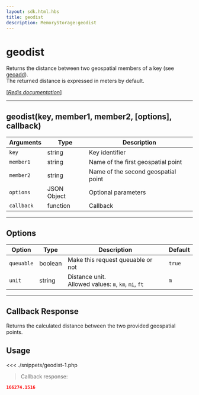 ```yaml
---
layout: sdk.html.hbs
title: geodist
description: MemoryStorage:geodist
---
```


# geodist

Returns the distance between two geospatial members of a key (see [geoadd](/sdk/php/3/classes/memory-storage/geoadd/)).  
The returned distance is expressed in meters by default.

[[_Redis documentation_]](https://redis.io/commands/geodist)

---

## geodist(key, member1, member2, [options], callback)

| Arguments  | Type        | Description                         |
| ---------- | ----------- | ----------------------------------- |
| `key`      | string      | Key identifier                      |
| `member1`  | string      | Name of the first geospatial point  |
| `member2`  | string      | Name of the second geospatial point |
| `options`  | JSON Object | Optional parameters                 |
| `callback` | function    | Callback                            |

---

## Options

| Option     | Type    | Description                                              | Default |
| ---------- | ------- | -------------------------------------------------------- | ------- |
| `queuable` | boolean | Make this request queuable or not                        | `true`  |
| `unit`     | string  | Distance unit.<br/>Allowed values: `m`, `km`, `mi`, `ft` | `m`     |

---

## Callback Response

Returns the calculated distance between the two provided geospatial points.

## Usage

<<< ./snippets/geodist-1.php

> Callback response:

```json
166274.1516
```
